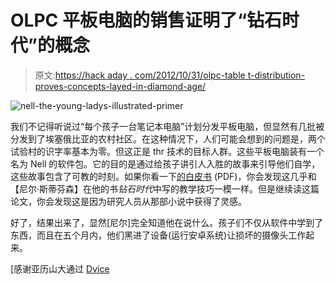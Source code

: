 # OLPC 平板电脑的销售证明了“钻石时代”的概念

> 原文:[https://hack aday . com/2012/10/31/olpc-table t-distribution-proves-concepts-layed-in-diamond-age/](https://hackaday.com/2012/10/31/olpc-tablet-distribution-proves-concepts-laid-out-in-the-diamond-age/)

![](../Images/247000aeba1e9821c27c83867fdeea1f.png "nell-the-young-ladys-illustrated-primer")

我们不记得听说过“每个孩子一台笔记本电脑”计划分发平板电脑，但显然有几批被分发到了埃塞俄比亚的农村社区。在这种情况下，人们可能会想到的问题是，两个试验村的识字率基本为零。但这正是 thr 技术的目标人群。这些平板电脑装有一个名为 Nell 的软件包。它的目的是通过给孩子讲引人入胜的故事来引导他们自学，这些故事包含了可教的时刻。如果你看一下[的白皮书](http://cscott.net/Publications/OLPC/idc2012.pdf) (PDF)，你会发现这几乎和【尼尔·斯蒂芬森】在他的书*钻石时代*中写的教学技巧一模一样。但是继续读这篇论文，你会发现这是因为研究人员从那部小说中获得了灵感。

好了，结果出来了，显然[尼尔]完全知道他在说什么。孩子们不仅从软件中学到了东西，而且在五个月内，他们黑进了设备(运行安卓系统)让损坏的摄像头工作起来。

[感谢亚历山大通过 [Dvice](http://dvice.com/archives/2012/10/ethiopian-kids.php)